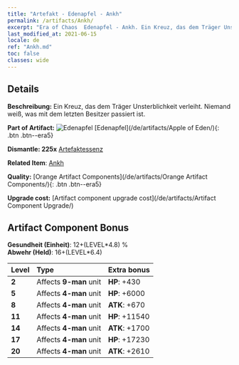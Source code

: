 ```yaml
---
title: "Artefakt - Edenapfel - Ankh"
permalink: /artifacts/Ankh/
excerpt: "Era of Chaos  Edenapfel - Ankh. Ein Kreuz, das dem Träger Unsterblichkeit verleiht. Niemand weiß, was mit dem letzten Besitzer passiert ist."
last_modified_at: 2021-06-15
locale: de
ref: "Ankh.md"
toc: false
classes: wide
---
```




## Details

 **Beschreibung:** Ein Kreuz, das dem Träger Unsterblichkeit verleiht. Niemand weiß, was mit dem letzten Besitzer passiert ist.

 **Part of Artifact:** ![Edenapfel](/images/t/icon_artifact_49.png) [Edenapfel](/de/artifacts/Apple of Eden/){: .btn .btn--era5}

 **Dismantle: 225x** [Artefaktessenz](/ItemsDE/con_905/)

 **Related Item**: [Ankh](/ItemsDE/art_184/)

 **Quality:** [Orange Artifact Components](/de/artifacts/Orange Artifact Components/){: .btn .btn--era5}

 **Upgrade cost:** [Artifact component upgrade cost](/de/artifacts/Artifact Component Upgrade/)

## Artifact Component Bonus

  **Gesundheit (Einheit)**: 12+(LEVEL\*4.8) %<br/>**Abwehr (Held)**: 16+(LEVEL\*6.4)

  |  Level  | Type |    Extra bonus  | 
  |:--------|:-----|:----------------| 
  | **2** | Affects **9-man** unit | **HP**: +430 | 
  | **5** | Affects **4-man** unit | **HP**: +6000 | 
  | **8** | Affects **4-man** unit | **ATK**: +670 | 
  | **11** | Affects **4-man** unit | **HP**: +11540 | 
  | **14** | Affects **4-man** unit | **ATK**: +1700 | 
  | **17** | Affects **4-man** unit | **HP**: +17230 | 
  | **20** | Affects **4-man** unit | **ATK**: +2610 | 
